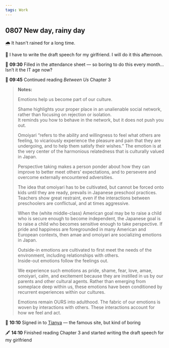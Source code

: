 ```yaml
---
tags: Work
---
```


## 0807 New day, rainy day

🌧️ It hasn't rained for a long time.

💭 I have to write the draft speech for my girlfriend. I will do it this afternoon.

📝 **09:30** Filled in the attendance sheet — so boring to do this every month… Isn’t it the IT age now?

📖 **09:45** Continued reading *Between Us* Chapter 3

>**Notes:**
>
>Emotions help us become part of our culture.
>
>Shame highlights your proper place in an unalienable social network, rather than focusing on rejection or isolation.  
>It reminds you how to behave in the network, but it does not push you out.
>
>Omoiyari “refers to the ability and willingness to feel what others are feeling, to vicariously experience the pleasure and pain that they are undergoing, and to help them satisfy their wishes.”
>The emotion is at the very center of the harmonious relatedness that is culturally valued in Japan.
>
>Perspective taking makes a person ponder about how they can improve to better meet others’ expectations, and to persevere and overcome externally encountered adversities.
>
>The idea that omoiyari has to be cultivated, but cannot be forced onto kids until they are ready, prevails in Japanese preschool practices.
>Teachers show great restraint, even if the interactions between preschoolers are conflictual, and at times aggressive.
>
>When the (white middle-class) American goal may be to raise a child who is secure enough to become independent, the Japanese goal is to raise a child who becomes sensitive enough to take perspective.
>If pride and happiness are foregrounded in many American and European contexts, then amae and omoiyari are socializing emotions in Japan.
>
>Outside-in emotions are cultivated to first meet the needs of the environment, including relationships with others.  
>Inside-out emotions follow the feelings out.
>
>We experience such emotions as pride, shame, fear, love, amae, omoiyari, calm, and excitement because they are instilled in us by our parents and other cultural agents.
>Rather than emerging from someplace deep within us, these emotions have been conditioned by recurrent experiences within our cultures.
>
>Emotions remain OURS into adulthood. The fabric of our emotions is woven by interactions with others. These interactions account for how we feel and act.

🤡 **10:10** Signed in to [Tianya](https://www.tianya.im/) — the famous site, but kind of boring

🖋️ **14:10** Finished reading Chapter 3 and started writing the draft speech for my girlfriend


